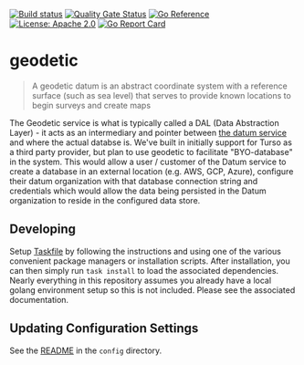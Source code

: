 [![Build status](https://badge.buildkite.com/6d265b36442938da91767d8f801e18c1119bea627591f03234.svg)](https://buildkite.com/datum/geodetic?branch=main)
[![Quality Gate Status](https://sonarcloud.io/api/project_badges/measure?project=datumforge_geodetic&metric=alert_status)](https://sonarcloud.io/summary/new_code?id=datumforge_geodetic)
[![Go Reference](https://pkg.go.dev/badge/github.com/datumforge/geodetic.svg)](https://pkg.go.dev/github.com/datumforge/geodetic)
[![License: Apache 2.0](https://img.shields.io/badge/License-Apache2.0-brightgreen.svg)](https://opensource.org/licenses/Apache-2.0)
[![Go Report Card](https://goreportcard.com/badge/github.com/datumforge/geodetic)](https://goreportcard.com/report/github.com/datumforge/geodetic)

# geodetic

> A geodetic datum is an abstract coordinate system with a reference surface (such as sea level) that serves to provide known locations to begin surveys and create maps

The Geodetic service is what is typically called a DAL (Data Abstraction Layer) - it acts as an intermediary and pointer between [the datum service](https://github.com/datumforge/datum) and where the actual databse is. We've built in initially support for Turso as a third party provider, but plan to use geodetic to facilitate "BYO-database" in the system. This would allow a user / customer of the Datum service to create a database in an external location (e.g. AWS, GCP, Azure), configure their datum organization with that database connection string and credentials which would allow the data being persisted in the Datum organization to reside in the configured data store.

## Developing

Setup [Taskfile](https://taskfile.dev/installation/) by following the instructions and using one of the various convenient package managers or installation scripts. After installation, you can then simply run `task install` to load the associated dependencies. Nearly everything in this repository assumes you already have a local golang environment setup so this is not included. Please see the associated documentation.

## Updating Configuration Settings

See the [README](/config/README.md) in the `config` directory.

